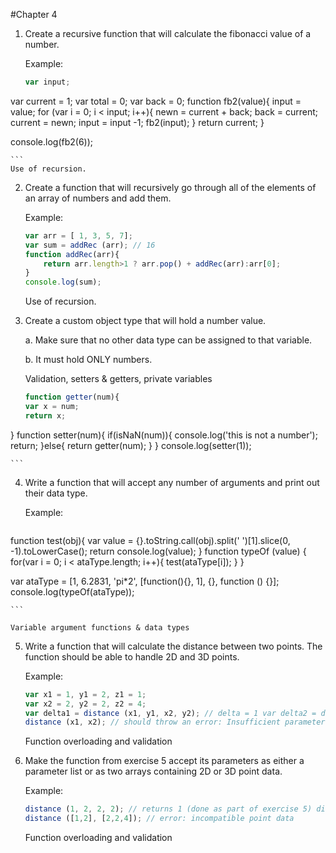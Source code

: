#Chapter 4

1. Create a recursive function that will calculate the fibonacci value of a number. 

    Example: 
    ```javascript
    var input;
var current = 1;
var total = 0;
var back = 0;
function fb2(value){
	input = value;
	for (var i = 0; i < input; i++){
	    newn = current + back;
	    back = current;
	    current = newn;
		input = input -1;
		fb2(input);
	}
	return current;
}

console.log(fb2(6));

    ```
    Use of recursion. 

2. Create a function that will recursively go through all of the elements of an array of numbers and add them. 

    Example: 
    ```javascript
	var arr = [ 1, 3, 5, 7]; 
	var sum = addRec (arr); // 16 
	function addRec(arr){
		return arr.length>1 ? arr.pop() + addRec(arr):arr[0];
	}
	console.log(sum);
    ```
    Use of recursion. 

3. Create a custom object type that will hold a number value.  

    a. Make sure that no other data type can be assigned to that variable.  
    
    b. It must hold ONLY numbers.  
    
    Validation, setters & getters, private variables 
    ```javascript
    function getter(num){
	var x = num;
	return x;
}
function setter(num){
	if(isNaN(num)){
		console.log('this is not a number');
		return;
	}else{
		return getter(num);
	}
}
console.log(setter(1));

    
    ```

4. Write a function that will accept any number of arguments and print out their data type. 

    Example: 
    ```javascript
 function test(obj){
	var value = {}.toString.call(obj).split(' ')[1].slice(0, -1).toLowerCase();
	return console.log(value);
}
function typeOf (value) {
	for(var i = 0; i < ataType.length; i++){
		test(ataType[i]);
	}
}

var ataType = [1, 6.2831, 'pi*2', [function(){}, 1], {}, function () {}];
console.log(typeOf(ataType));

     
    ```
    
    Variable argument functions & data types 

5. Write a function that will calculate the distance between two points. The function should be able to handle 2D and 3D points. 

    Example: 
    ```javascript
    var x1 = 1, y1 = 2, z1 = 1; 
    var x2 = 2, y2 = 2, z2 = 4; 
    var delta1 = distance (x1, y1, x2, y2); // delta = 1 var delta2 = distance (x1, y1, z1, x2, y2, z2); // delta = 3.1622… 
    distance (x1, x2); // should throw an error: Insufficient parameters 
    ```
    Function overloading and validation

6. Make the function from exercise 5 accept its parameters as either a parameter list or as two arrays containing 2D or 3D point data.  

    Example: 
    ```javascript
    distance (1, 2, 2, 2); // returns 1 (done as part of exercise 5) distance ([1,2], [2,2]); // returns 1 
    distance ([1,2], [2,2,4]); // error: incompatible point data 
    ```
    
    Function overloading and validation 
